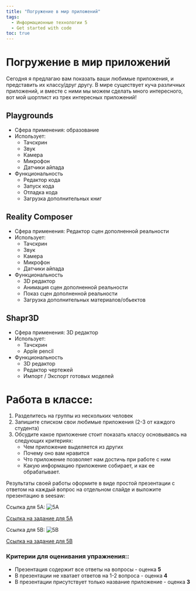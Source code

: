 ```yaml
---
title: "Погружение в мир приложений"
tags:
  - Информационные технологии 5
  - Get started with code
toc: true
---
```

# Погружение в мир приложений
Сегодня я предлагаю вам показать ваши любимые приложения, и представить их классу/друг другу. 
В мире существует куча различных приложений, и вместе с ними мы можем сделать много интересного, вот мой шортлист из трех интересных приложений!

## Playgrounds
- Сфера применения: образование
- Использует:
	- Тачскрин
	- Звук
	- Камера
	- Микрофон
	- Датчики айпада
- Функциональность
	- Редактор кода
	- Запуск кода
	- Отладка кода
	- Загрузка дополнительных книг

## Reality Composer
- Сфера применения: Редактор сцен дополненной реальности
- Использует:
	- Тачскрин
	- Звук
	- Камера
	- Микрофон
	- Датчики айпада
- Функциональность
	- 3D редактор
	- Анимация сцен дополненной реальности
	- Показ сцен дополненной реальности
	- Загрузка дополнительных материалов/обьектов

## Shapr3D
- Сфера применения: 3D редактор
- Использует:
	- Тачскрин
	- Apple pencil
- Функциональность
	- 3D редактор
	- Редактор чертежей
	- Импорт / Экспорт готовых моделей

# Работа в классе:
1. Разделитесь на группы из нескольких человек
2. Запишите списком свои любимые приложения (2-3 от каждого студента)
3. Обсудите какое приложение стоит показать классу основываясь на следующих критериях:
	- Чем приложение выделяется из других
	- Почему оно вам нравится
	- Что приложение позволяет нам достичь при работе с ним
	- Какую информацию приложение собирает, и как ее обрабатывает.

Результаты своей работы оформите в виде простой презентации с ответом на каждый вопрос на отдельном слайде и выложите презентацию в seesaw:


Ссылка для 5А:
![5A](https://app.seesaw.me/api/qr_code/generate?data=class.1ac649fb-8b19-4184-879e-5a2031dec771%3A%3Ak795FI4GRvmlnPG6ErnulQ%3D%3D)

[Ссылка на задание для 5А](https://app.seesaw.me/a/168c9665-3cde-4e25-9a65-00638444376d)

Ссылка для 5B:
![5B](https://app.seesaw.me/api/qr_code/generate?data=class.888dbfe9-43fe-4d9c-892f-fb79a13da2df%3A%3AOMtcwFt7SESCIzHKsh2u1A%3D%3D)

[Ссылка на задание для 5В](https://app.seesaw.me/a/d5d95a01-e516-4af8-acbe-6d80bb0ea0d1)

### Критерии для оценивания упражнения::
- Презентация содержит все ответы на вопросы - оценка **5** 
- В презентации не хватает ответов на 1-2 вопроса - оценка **4** 
- В презентации присутствует только название приложение - оценка **3**
